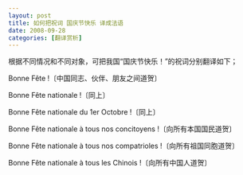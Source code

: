 ```yaml
---
layout: post
title: 如何把祝词 国庆节快乐 译成法语
date: 2008-09-28
categories: [翻译赏析]  
---
```


根据不同情况和不同对象，可把我国“国庆节快乐！”的祝词分别翻译如下；

Bonne Fête !〔中国同志、伙伴、朋友之间道贺〕

Bonne Fête nationale !〔同上〕

Bonne Fête nationale du 1er Octobre !〔同上〕

Bonne Fête nationale à tous nos concitoyens !〔向所有本国国民道贺〕

Bonne Fête nationale à tous nos compatrioles !〔向所有祖国同胞道贺〕

Bonne Fête nationale à tous les Chinois !〔向所有中国人道贺〕
